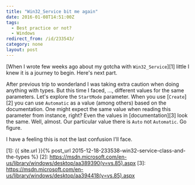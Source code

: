 ```yaml
---
title: "Win32_Service bit me again"
date: 2016-01-08T14:51:00Z
tags:
  - Best practice or not?
  - Windows
redirect_from: /id/233543/
category: none
layout: post
---
```

[When I wrote few weeks ago about my gotcha with `Win32_Service`][1] little I knew it is a journey to begin. Here's next part.

<!-- excerpt -->

After previous trip to wonderland I was taking extra caution when doing anything with types. But this time I faced, ..., different values for the same parameters. Let's explore the `StartMode` parameter. When you use [`Create`][2] you can use `Automatic` as a value (among others) based on the documentation. One might expect the same value when reading this parameter from instance, right? Even the values in [documentation][3] look the same. Well, almost. Our particular value there is `Auto` not `Automatic`. Go figure.

I have a feeling this is not the last confusion I'll face.

[1]: {{ site.url }}{% post_url 2015-12-18-233538-win32-service-class-and-the-types %}
[2]: https://msdn.microsoft.com/en-us/library/windows/desktop/aa389390(v=vs.85).aspx
[3]: https://msdn.microsoft.com/en-us/library/windows/desktop/aa394418(v=vs.85).aspx
